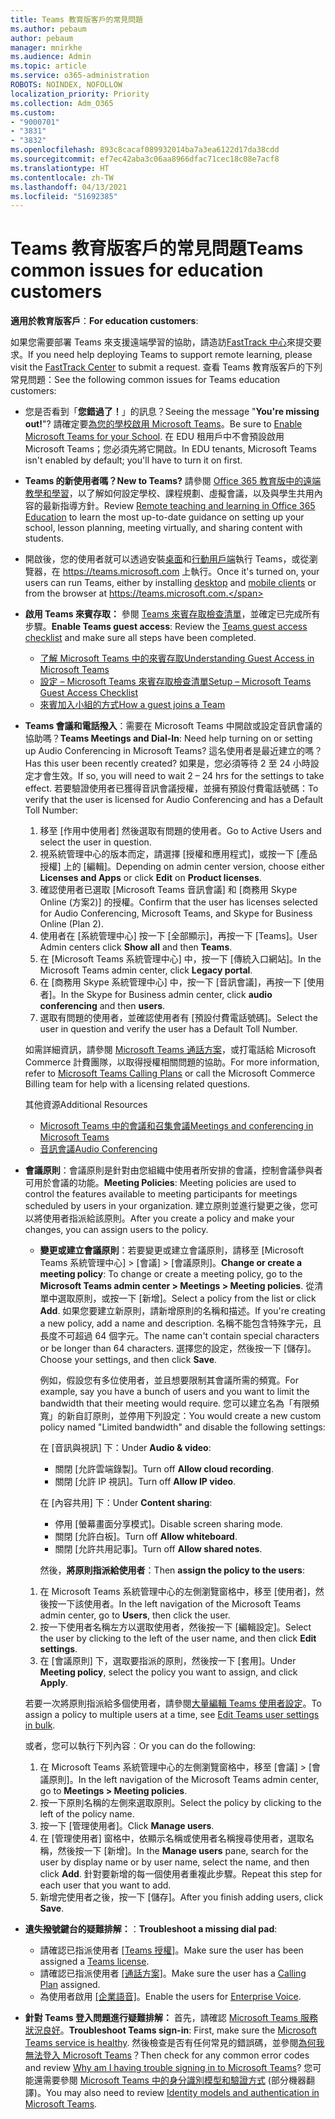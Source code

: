 ```yaml
---
title: Teams 教育版客戶的常見問題
ms.author: pebaum
author: pebaum
manager: mnirkhe
ms.audience: Admin
ms.topic: article
ms.service: o365-administration
ROBOTS: NOINDEX, NOFOLLOW
localization_priority: Priority
ms.collection: Adm_O365
ms.custom:
- "9000701"
- "3831"
- "3832"
ms.openlocfilehash: 893c8cacaf089932014ba7a3ea6122d17da38cdd
ms.sourcegitcommit: ef7ec42aba3c06aa8966dfac71cec18c08e7acf8
ms.translationtype: HT
ms.contentlocale: zh-TW
ms.lasthandoff: 04/13/2021
ms.locfileid: "51692385"
---
```

# <a name="teams-common-issues-for-education-customers"></a><span data-ttu-id="77a75-102">Teams 教育版客戶的常見問題</span><span class="sxs-lookup"><span data-stu-id="77a75-102">Teams common issues for education customers</span></span>

<span data-ttu-id="77a75-103">**適用於教育版客戶**：</span><span class="sxs-lookup"><span data-stu-id="77a75-103">**For education customers**:</span></span>

<span data-ttu-id="77a75-104">如果您需要部署 Teams 來支援遠端學習的協助，請造訪[FastTrack 中心](https://www.microsoft.com/fasttrack)來提交要求。</span><span class="sxs-lookup"><span data-stu-id="77a75-104">If you need help deploying Teams to support remote learning, please visit the [FastTrack Center](https://www.microsoft.com/fasttrack) to submit a request.</span></span> <span data-ttu-id="77a75-105">查看 Teams 教育版客戶的下列常見問題：</span><span class="sxs-lookup"><span data-stu-id="77a75-105">See the following common issues for Teams education customers:</span></span>

- <span data-ttu-id="77a75-106">您是否看到「**您錯過了！**」的訊息？</span><span class="sxs-lookup"><span data-stu-id="77a75-106">Seeing the message "**You're missing out!**"?</span></span> <span data-ttu-id="77a75-107">請確定要[為您的學校啟用 Microsoft Teams](https://docs.microsoft.com/microsoft-365/education/intune-edu-trial/enable-microsoft-teams)。</span><span class="sxs-lookup"><span data-stu-id="77a75-107">Be sure to [Enable Microsoft Teams for your School](https://docs.microsoft.com/microsoft-365/education/intune-edu-trial/enable-microsoft-teams).</span></span> <span data-ttu-id="77a75-108">在 EDU 租用戶中不會預設啟用 Microsoft Teams；您必須先將它開啟。</span><span class="sxs-lookup"><span data-stu-id="77a75-108">In EDU tenants, Microsoft Teams isn't enabled by default; you'll have to turn it on first.</span></span>

- <span data-ttu-id="77a75-109">**Teams 的新使用者嗎？**</span><span class="sxs-lookup"><span data-stu-id="77a75-109">**New to Teams?**</span></span> <span data-ttu-id="77a75-110">請參閱 [Office 365 教育版中的遠端教學和學習](https://support.office.com/article/remote-teaching-and-learning-in-office-365-education-f651ccae-7b65-478b-8366-51bb884025c4)，以了解如何設定學校、課程規劃、虛擬會議，以及與學生共用內容的最新指導方針。</span><span class="sxs-lookup"><span data-stu-id="77a75-110">Review [Remote teaching and learning in Office 365 Education](https://support.office.com/article/remote-teaching-and-learning-in-office-365-education-f651ccae-7b65-478b-8366-51bb884025c4) to learn the most up-to-date guidance on setting up your school, lesson planning, meeting virtually, and sharing content with students.</span></span>

- <span data-ttu-id="77a75-111">開啟後，您的使用者就可以透過安裝[桌面](https://docs.microsoft.com/MicrosoftTeams/get-clients#desktop-client)和[行動用戶端](https://docs.microsoft.com/MicrosoftTeams/get-clients#mobile-clients)執行 Teams，或從瀏覽器，在 https://teams.microsoft.com 上執行。</span><span class="sxs-lookup"><span data-stu-id="77a75-111">Once it's turned on, your users can run Teams, either by installing [desktop](https://docs.microsoft.com/MicrosoftTeams/get-clients#desktop-client) and [mobile clients](https://docs.microsoft.com/MicrosoftTeams/get-clients#mobile-clients) or from the browser at https://teams.microsoft.com.</span></span>

- <span data-ttu-id="77a75-112">**啟用 Teams 來賓存取：** 參閱 [Teams 來賓存取檢查清單](https://docs.microsoft.com/microsoftteams/guest-access-checklist)，並確定已完成所有步驟。</span><span class="sxs-lookup"><span data-stu-id="77a75-112">**Enable Teams guest access**: Review the [Teams guest access checklist](https://docs.microsoft.com/microsoftteams/guest-access-checklist) and make sure all steps have been completed.</span></span>
    - [<span data-ttu-id="77a75-113">了解 Microsoft Teams 中的來賓存取</span><span class="sxs-lookup"><span data-stu-id="77a75-113">Understanding Guest Access in Microsoft Teams</span></span>](https://docs.microsoft.com/microsoftteams/guest-access)
    - [<span data-ttu-id="77a75-114">設定 – Microsoft Teams 來賓存取檢查清單</span><span class="sxs-lookup"><span data-stu-id="77a75-114">Setup – Microsoft Teams Guest Access Checklist</span></span>](https://docs.microsoft.com/microsoftteams/guest-access-checklist)
    - [<span data-ttu-id="77a75-115">來賓加入小組的方式</span><span class="sxs-lookup"><span data-stu-id="77a75-115">How a guest joins a Team</span></span>](https://docs.microsoft.com/microsoftteams/guest-joins)

- <span data-ttu-id="77a75-116">**Teams 會議和電話撥入**：需要在 Microsoft Teams 中開啟或設定音訊會議的協助嗎？</span><span class="sxs-lookup"><span data-stu-id="77a75-116">**Teams Meetings and Dial-In**: Need help turning on or setting up Audio Conferencing in Microsoft Teams?</span></span> <span data-ttu-id="77a75-117">這名使用者是最近建立的嗎？</span><span class="sxs-lookup"><span data-stu-id="77a75-117">Has this user been recently created?</span></span> <span data-ttu-id="77a75-118">如果是，您必須等待 2 至 24 小時設定才會生效。</span><span class="sxs-lookup"><span data-stu-id="77a75-118">If so, you will need to wait 2 – 24 hrs for the settings to take effect.</span></span> <span data-ttu-id="77a75-119">若要驗證使用者已獲得音訊會議授權，並擁有預設付費電話號碼：</span><span class="sxs-lookup"><span data-stu-id="77a75-119">To verify that the user is licensed for Audio Conferencing and has a Default Toll Number:</span></span>
    1. <span data-ttu-id="77a75-120">移至 [作用中使用者] 然後選取有問題的使用者。</span><span class="sxs-lookup"><span data-stu-id="77a75-120">Go to Active Users and select the user in question.</span></span>
    2. <span data-ttu-id="77a75-121">視系統管理中心的版本而定，請選擇 [授權和應用程式]，或按一下 [產品授權] 上的 [編輯]。</span><span class="sxs-lookup"><span data-stu-id="77a75-121">Depending on admin center version, choose either **Licenses and Apps** or click **Edit** on **Product licenses**.</span></span>
    3. <span data-ttu-id="77a75-122">確認使用者已選取 [Microsoft Teams 音訊會議] 和 [商務用 Skype Online (方案2)] 的授權。</span><span class="sxs-lookup"><span data-stu-id="77a75-122">Confirm that the user has licenses selected for Audio Conferencing, Microsoft Teams, and Skype for Business Online (Plan 2).</span></span>
    4. <span data-ttu-id="77a75-123">使用者在 [系統管理中心] 按一下 [全部顯示]，再按一下 [Teams]。</span><span class="sxs-lookup"><span data-stu-id="77a75-123">User Admin centers click **Show all** and then **Teams**.</span></span>
    5. <span data-ttu-id="77a75-124">在 [Microsoft Teams 系統管理中心] 中，按一下 [傳統入口網站]。</span><span class="sxs-lookup"><span data-stu-id="77a75-124">In the Microsoft Teams admin center, click **Legacy portal**.</span></span>
    6. <span data-ttu-id="77a75-125">在 [商務用 Skype 系統管理中心] 中，按一下 [音訊會議]，再按一下 [使用者]。</span><span class="sxs-lookup"><span data-stu-id="77a75-125">In the Skype for Business admin center, click **audio conferencing** and then **users**.</span></span>
    7. <span data-ttu-id="77a75-126">選取有問題的使用者，並確認使用者有 [預設付費電話號碼]。</span><span class="sxs-lookup"><span data-stu-id="77a75-126">Select the user in question and verify the user has a Default Toll Number.</span></span>

    <span data-ttu-id="77a75-127">如需詳細資訊，請參閱 [Microsoft Teams 通話方案](https://docs.microsoft.com/microsoftteams/calling-plans-for-office-365)，或打電話給 Microsoft Commerce 計費團隊，以取得授權相關問題的協助。</span><span class="sxs-lookup"><span data-stu-id="77a75-127">For more information, refer to [Microsoft Teams Calling Plans](https://docs.microsoft.com/microsoftteams/calling-plans-for-office-365) or call the Microsoft Commerce Billing team for help with a licensing related questions.</span></span>

    <span data-ttu-id="77a75-128">其他資源</span><span class="sxs-lookup"><span data-stu-id="77a75-128">Additional Resources</span></span>

    - [<span data-ttu-id="77a75-129">Microsoft Teams 中的會議和召集會議</span><span class="sxs-lookup"><span data-stu-id="77a75-129">Meetings and conferencing in Microsoft Teams</span></span>](https://docs.microsoft.com/microsoftteams/deploy-meetings-microsoft-teams-landing-page)
    - [<span data-ttu-id="77a75-130">音訊會議</span><span class="sxs-lookup"><span data-stu-id="77a75-130">Audio Conferencing</span></span>](https://docs.microsoft.com/microsoftteams/audio-conferencing-in-office-365)

- <span data-ttu-id="77a75-131">**會議原則**：會議原則是針對由您組織中使用者所安排的會議，控制會議參與者可用於會議的功能。</span><span class="sxs-lookup"><span data-stu-id="77a75-131">**Meeting Policies**: Meeting policies are used to control the features available to meeting participants for meetings scheduled by users in your organization.</span></span> <span data-ttu-id="77a75-132">建立原則並進行變更之後，您可以將使用者指派給該原則。</span><span class="sxs-lookup"><span data-stu-id="77a75-132">After you create a policy and make your changes, you can assign users to the policy.</span></span>

    - <span data-ttu-id="77a75-133">**變更或建立會議原則**：若要變更或建立會議原則，請移至 [Microsoft Teams 系統管理中心] > [會議] > [會議原則]。</span><span class="sxs-lookup"><span data-stu-id="77a75-133">**Change or create a meeting policy**: To change or create a meeting policy, go to the **Microsoft Teams admin center > Meetings > Meeting policies**.</span></span> <span data-ttu-id="77a75-134">從清單中選取原則，或按一下 [新增]。</span><span class="sxs-lookup"><span data-stu-id="77a75-134">Select a policy from the list or click **Add**.</span></span> <span data-ttu-id="77a75-135">如果您要建立新原則，請新增原則的名稱和描述。</span><span class="sxs-lookup"><span data-stu-id="77a75-135">If you're creating a new policy, add a name and description.</span></span> <span data-ttu-id="77a75-136">名稱不能包含特殊字元，且長度不可超過 64 個字元。</span><span class="sxs-lookup"><span data-stu-id="77a75-136">The name can't contain special characters or be longer than 64 characters.</span></span> <span data-ttu-id="77a75-137">選擇您的設定，然後按一下 [儲存]。</span><span class="sxs-lookup"><span data-stu-id="77a75-137">Choose your settings, and then click **Save**.</span></span> 
    
        <span data-ttu-id="77a75-138">例如，假設您有多位使用者，並且想要限制其會議所需的頻寬。</span><span class="sxs-lookup"><span data-stu-id="77a75-138">For example, say you have a bunch of users and you want to limit the bandwidth that their meeting would require.</span></span> <span data-ttu-id="77a75-139">您可以建立名為「有限頻寬」的新自訂原則，並停用下列設定：</span><span class="sxs-lookup"><span data-stu-id="77a75-139">You would create a new custom policy named "Limited bandwidth" and disable the following settings:</span></span>

        <span data-ttu-id="77a75-140">在 [音訊與視訊] 下：</span><span class="sxs-lookup"><span data-stu-id="77a75-140">Under **Audio & video**:</span></span>
        - <span data-ttu-id="77a75-141">關閉 [允許雲端錄製]。</span><span class="sxs-lookup"><span data-stu-id="77a75-141">Turn off **Allow cloud recording**.</span></span>
        - <span data-ttu-id="77a75-142">關閉 [允許 IP 視訊]。</span><span class="sxs-lookup"><span data-stu-id="77a75-142">Turn off **Allow IP video**.</span></span>

        <span data-ttu-id="77a75-143">在 [內容共用] 下：</span><span class="sxs-lookup"><span data-stu-id="77a75-143">Under **Content sharing**:</span></span>

        - <span data-ttu-id="77a75-144">停用 [螢幕畫面分享模式]。</span><span class="sxs-lookup"><span data-stu-id="77a75-144">Disable screen sharing mode.</span></span>
        - <span data-ttu-id="77a75-145">關閉 [允許白板]。</span><span class="sxs-lookup"><span data-stu-id="77a75-145">Turn off **Allow whiteboard**.</span></span>
        - <span data-ttu-id="77a75-146">關閉 [允許共用記事]。</span><span class="sxs-lookup"><span data-stu-id="77a75-146">Turn off **Allow shared notes**.</span></span>

        <span data-ttu-id="77a75-147">然後，**將原則指派給使用者**：</span><span class="sxs-lookup"><span data-stu-id="77a75-147">Then **assign the policy to the users**:</span></span>

    1. <span data-ttu-id="77a75-148">在 Microsoft Teams 系統管理中心的左側瀏覽窗格中，移至 [使用者]，然後按一下該使用者。</span><span class="sxs-lookup"><span data-stu-id="77a75-148">In the left navigation of the Microsoft Teams admin center, go to **Users**, then click the user.</span></span>
    2. <span data-ttu-id="77a75-149">按一下使用者名稱左方以選取使用者，然後按一下 [編輯設定]。</span><span class="sxs-lookup"><span data-stu-id="77a75-149">Select the user by clicking to the left of the user name, and then click **Edit settings**.</span></span>
    3. <span data-ttu-id="77a75-150">在 [會議原則] 下，選取要指派的原則，然後按一下 [套用]。</span><span class="sxs-lookup"><span data-stu-id="77a75-150">Under **Meeting policy**, select the policy you want to assign, and click **Apply**.</span></span>

    <span data-ttu-id="77a75-151">若要一次將原則指派給多個使用者，請參閱[大量編輯 Teams 使用者設定](https://docs.microsoft.com/microsoftteams/edit-user-settings-in-bulk)。</span><span class="sxs-lookup"><span data-stu-id="77a75-151">To assign a policy to multiple users at a time, see [Edit Teams user settings in bulk](https://docs.microsoft.com/microsoftteams/edit-user-settings-in-bulk).</span></span>

    <span data-ttu-id="77a75-152">或者，您可以執行下列內容︰</span><span class="sxs-lookup"><span data-stu-id="77a75-152">Or you can do the following:</span></span>
    1. <span data-ttu-id="77a75-153">在 Microsoft Teams 系統管理中心的左側瀏覽窗格中，移至 [會議] > [會議原則]。</span><span class="sxs-lookup"><span data-stu-id="77a75-153">In the left navigation of the Microsoft Teams admin center, go to **Meetings > Meeting policies**.</span></span>
    2. <span data-ttu-id="77a75-154">按一下原則名稱的左側來選取原則。</span><span class="sxs-lookup"><span data-stu-id="77a75-154">Select the policy by clicking to the left of the policy name.</span></span>
    3. <span data-ttu-id="77a75-155">按一下 [管理使用者]。</span><span class="sxs-lookup"><span data-stu-id="77a75-155">Click **Manage users**.</span></span>
    4. <span data-ttu-id="77a75-156">在 [管理使用者] 窗格中，依顯示名稱或使用者名稱搜尋使用者，選取名稱，然後按一下 [新增]。</span><span class="sxs-lookup"><span data-stu-id="77a75-156">In the **Manage users** pane, search for the user by display name or by user name, select the name, and then click **Add**.</span></span> <span data-ttu-id="77a75-157">針對要新增的每一個使用者重複此步驟。</span><span class="sxs-lookup"><span data-stu-id="77a75-157">Repeat this step for each user that you want to add.</span></span>
    5. <span data-ttu-id="77a75-158">新增完使用者之後，按一下 [儲存]。</span><span class="sxs-lookup"><span data-stu-id="77a75-158">After you finish adding users, click **Save**.</span></span>

- <span data-ttu-id="77a75-159">**遺失撥號鍵台的疑難排解：**：</span><span class="sxs-lookup"><span data-stu-id="77a75-159">**Troubleshoot a missing dial pad**:</span></span>
    - <span data-ttu-id="77a75-160">請確認已指派使用者 [[Teams 授權]](https://docs.microsoft.com/MicrosoftTeams/assign-teams-licenses)。</span><span class="sxs-lookup"><span data-stu-id="77a75-160">Make sure the user has been assigned a [Teams license](https://docs.microsoft.com/MicrosoftTeams/assign-teams-licenses).</span></span>
    - <span data-ttu-id="77a75-161">請確認已指派使用者 [[通話方案]](https://docs.microsoft.com/MicrosoftTeams/calling-plan-landing-page)。</span><span class="sxs-lookup"><span data-stu-id="77a75-161">Make sure the user has a [Calling Plan](https://docs.microsoft.com/MicrosoftTeams/calling-plan-landing-page) assigned.</span></span>
    - <span data-ttu-id="77a75-162">為使用者啟用 [[企業語音]](https://docs.microsoft.com/skypeforbusiness/skype-for-business-hybrid-solutions/plan-your-phone-system-cloud-pbx-solution/enable-users-for-enterprise-voice-online-and-phone-system-voicemail#to-enable-your-users-for-phone-system-in-office-365-voice-and-voicemail)。</span><span class="sxs-lookup"><span data-stu-id="77a75-162">Enable the users for [Enterprise Voice](https://docs.microsoft.com/skypeforbusiness/skype-for-business-hybrid-solutions/plan-your-phone-system-cloud-pbx-solution/enable-users-for-enterprise-voice-online-and-phone-system-voicemail#to-enable-your-users-for-phone-system-in-office-365-voice-and-voicemail).</span></span>

- <span data-ttu-id="77a75-163">**針對 Teams 登入問題進行疑難排解：** 首先，請確認 [Microsoft Teams 服務狀況良好](https://admin.microsoft.com/Adminportal/Home?source=applauncher#/servicehealth)。</span><span class="sxs-lookup"><span data-stu-id="77a75-163">**Troubleshoot Teams sign-in**: First, make sure the [Microsoft Teams service is healthy](https://admin.microsoft.com/Adminportal/Home?source=applauncher#/servicehealth).</span></span> <span data-ttu-id="77a75-164">然後檢查是否有任何常見的錯誤碼，並參閱[為何我無法登入 Microsoft Teams](https://support.office.com/article/a02f683b-61a3-4008-9447-ee60c5593b0f)？</span><span class="sxs-lookup"><span data-stu-id="77a75-164">Then check for any common error codes and review [Why am I having trouble signing in to Microsoft Teams](https://support.office.com/article/a02f683b-61a3-4008-9447-ee60c5593b0f)?</span></span> <span data-ttu-id="77a75-165">您可能還需要參閱 [Microsoft Teams 中的身分識別模型和驗證方式](https://docs.microsoft.com/MicrosoftTeams/identify-models-authentication) (部分機器翻譯)。</span><span class="sxs-lookup"><span data-stu-id="77a75-165">You may also need to review [Identity models and authentication in Microsoft Teams](https://docs.microsoft.com/MicrosoftTeams/identify-models-authentication).</span></span>
